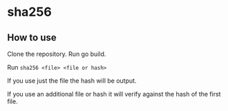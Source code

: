 # sha256
 
## How to use

Clone the repository. Run go build. 

Run `sha256 <file> <file or hash>`

If you use just the file the hash will be output.

If you use an additional file or hash it will verify against the hash of the first file.
